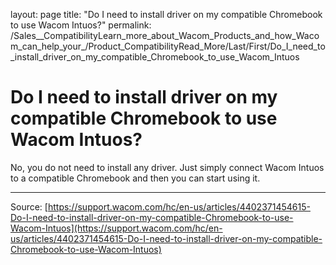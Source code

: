 layout: page
title: "Do I need to install driver on my compatible Chromebook to use Wacom Intuos?"
permalink: /Sales__CompatibilityLearn_more_about_Wacom_Products_and_how_Wacom_can_help_your_/Product_CompatibilityRead_More/Last/First/Do_I_need_to_install_driver_on_my_compatible_Chromebook_to_use_Wacom_Intuos

# Do I need to install driver on my compatible Chromebook to use Wacom Intuos?

No, you do not need to install any driver. Just simply connect Wacom Intuos to a compatible Chromebook and then you can start using it.

---
Source: [https://support.wacom.com/hc/en-us/articles/4402371454615-Do-I-need-to-install-driver-on-my-compatible-Chromebook-to-use-Wacom-Intuos](https://support.wacom.com/hc/en-us/articles/4402371454615-Do-I-need-to-install-driver-on-my-compatible-Chromebook-to-use-Wacom-Intuos)
